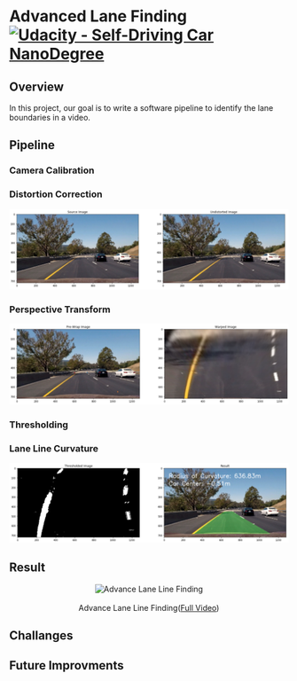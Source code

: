 # Advanced Lane Finding [![Udacity - Self-Driving Car NanoDegree](https://s3.amazonaws.com/udacity-sdc/github/shield-carnd.svg)](http://www.udacity.com/drive)

## Overview
In this project, our goal is to write a software pipeline to identify the lane boundaries in a video.

## Pipeline

### Camera Calibration

### Distortion Correction

<p align="center">
  <img src="Media/src_dst.png"/>
</p>

### Perspective Transform

<p align="center">
  <img src="Media/pre_warp.png"/>
</p>

### Thresholding


### Lane Line Curvature

<p align="center">
  <img src="Media/thresh_result.png"/>
</p>

## Result

<p align="center">
  <img src="Media/BehavioralCloning.gif" alt="Advance Lane Line Finding"/>
  <br/><br/>
  Advance Lane Line Finding(<a target="_blank" href="https://youtu.be/WPRGi-QqG3A">Full Video</a>)
</p>

## Challanges

## Future Improvments


